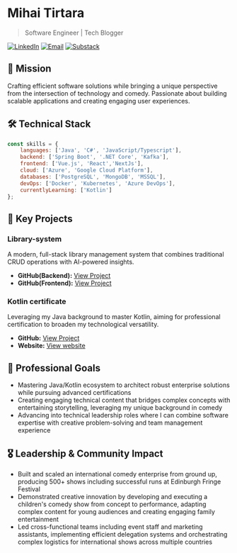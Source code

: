 # Mihai Tirtara

> Software Engineer | Tech Blogger
>
> 
[![LinkedIn](https://img.shields.io/badge/LinkedIn-Connect-blue)](https://www.linkedin.com/in/mihai-tirtara-48b73a15a/)
[![Email](https://img.shields.io/badge/Email-Contact-red)](mailto:mihai.tirtara@gmail.com)
[![Substack](https://img.shields.io/badge/Substack-Read-orange)](https://substack.com/@mihai98)

## 🎯 Mission
Crafting efficient software solutions while bringing a unique perspective from the intersection of technology and comedy. Passionate about building scalable applications and creating engaging user experiences.

## 🛠️ Technical Stack
```javascript
const skills = {
    languages: ['Java', 'C#', 'JavaScript/Typescript'],
    backend: ['Spring Boot', '.NET Core', 'Kafka'],
    frontend: ['Vue.js', 'React','NextJs'],
    cloud: ['Azure', 'Google Cloud Platform'],
    databases: ['PostgreSQL', 'MongoDB', 'MSSQL'],
    devOps: ['Docker', 'Kubernetes', 'Azure DevOps'],
    currentlyLearning: ['Kotlin']
};
```
## 🚀 Key Projects

### Library-system 
A modern, full-stack library management system that combines traditional CRUD operations with AI-powered insights. 
* **GitHub(Backend):** [View Project](https://github.com/Mihai-Tirtara/library-system-backend)
* **GitHub(Frontend):** [View Project](https://github.com/Mihai-Tirtara/Library-system-frontend)


### Kotlin certificate 
Leveraging my Java background to master Kotlin, aiming for professional certification to broaden my technological versatility.
* **GitHub:** [View Project](https://github.com/Mihai-Tirtara/Kotlin-for-java-developers)
* **Website:** [View website](https://www.coursera.org/learn/kotlin-for-java-developers)

## 🎯 Professional Goals
- Mastering Java/Kotlin ecosystem to architect robust enterprise solutions while pursuing advanced certifications
- Creating engaging technical content that bridges complex concepts with entertaining storytelling, leveraging my unique background in comedy
- Advancing into technical leadership roles where I can combine software expertise with creative problem-solving and team management experience

## 🎖️ Leadership & Community Impact

- Built and scaled an international comedy enterprise from ground up, producing 500+ shows including successful runs at Edinburgh Fringe Festival 
- Demonstrated creative innovation by developing and executing a children's comedy show from concept to performance, adapting complex content for young audiences and creating engaging family entertainment
- Led cross-functional teams including event staff and marketing assistants, implementing efficient delegation systems and orchestrating complex logistics for international shows across multiple countries

